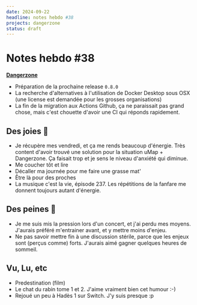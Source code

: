 ```yaml
---
date: 2024-09-22
headline: notes hebdo #38
projects: dangerzone
status: draft
---
```


# Notes hebdo #38

**[Dangerzone](https://dangerzone.rocks/)**

- Préparation de la prochaine release `0.8.0`
- La recherche d'alternatives à l'utilisation de Docker Desktop sous OSX (une license est demandée pour les grosses organisations)
- La fin de la migration aux Actions Github, ça ne paraissait pas grand chose, mais c'est chouette d'avoir une CI qui réponds rapidement.

## Des joies 🤗

- Je récupère mes vendredi, et ça me rends beaucoup d'énergie. Très content d'avoir trouvé une solution pour la situation uMap + Dangerzone. Ça faisait trop et je sens le niveau d'anxiété qui diminue.
- Me coucher tôt et lire
- Décaller ma journée pour me faire une grasse mat'
- Être là pour des proches
- La musique c'est la vie, épisode 237. Les répétitions de la fanfare me donnent toujours autant d'énergie.

## Des peines 😬

- Je me suis mis la pression lors d'un concert, et j'ai perdu mes moyens. J'aurais préféré m'entrainer avant, et y mettre moins d'enjeu.
- Ne pas savoir mettre fin à une discussion stérile, parce que les enjeux sont (perçus comme) forts. J'aurais aimé gagner quelques heures de sommeil.


## Vu, Lu, etc

- Predestination (film)
- Le chat du rabin tome 1 et 2. J'aime vraiment bien cet humour :-)
- Rejoué un peu à Hadès 1 sur Switch. J'y suis presque :p

